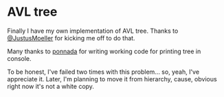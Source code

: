 # AVL tree
Finally I have my own implementation of AVL tree. 
Thanks to [@JustusMoeller](https://github.com/JustusMoeller) for kicking me off to do that. 

Many thanks to [ponnada](http://web.archive.org/web/20071224095835/http://www.openasthra.com/wp-content/uploads/2007/12/binary_trees1.c
) for writing working code for printing tree in console. 

To be honest, I've failed two times with this problem... so, yeah, I've appreciate it.
Later, I'm planning to move it from hierarchy, cause, obvious right now it's not a white copy.
 
